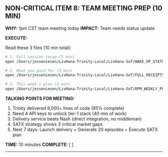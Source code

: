 ## NON-CRITICAL ITEM 8: TEAM MEETING PREP (10 MIN)

**WHY:** 1pm CST team meeting today
**IMPACT:** Team needs status update

**EXECUTE:**

Read these 3 files (10 min total):

```bash
# 1. Full session recap (5 min)
open /Users/jesseniesen/LivHana-Trinity-Local/LivHana-SoT/WAKE_UP_STATUS_COMPLETE.md

# 2. What you paid for (3 min)
open /Users/jesseniesen/LivHana-Trinity-Local/LivHana-SoT/FULL_RECEIPTS_WAKE_UP_REPORT.md

# 3. This week's plan (2 min)
open /Users/jesseniesen/LivHana-Trinity-Local/LivHana-SoT/RPM_WEEKLY_PLAN_OCT7-14_2025.md
```

**TALKING POINTS FOR MEETING:**

1. Trinity delivered 8,000+ lines of code (95% complete)
2. Need 4 API keys to unlock tier-1 stack (40 min of work)
3. Delivery service beats Nash (direct integration, no middleman)
4. SATX strategy shows 3 critical market gaps
5. Next 7 days: Launch delivery + Generate 20 episodes + Execute SATX plan

**TIME:** 10 minutes
**COMPLETE:** [ ]

---

